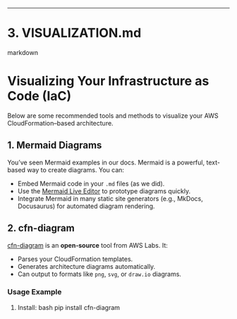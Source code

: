 ---

# 3. VISUALIZATION.md

markdown
# Visualizing Your Infrastructure as Code (IaC)

Below are some recommended tools and methods to visualize your AWS CloudFormation–based architecture.

## 1. Mermaid Diagrams

You’ve seen Mermaid examples in our docs. Mermaid is a powerful, text-based way to create diagrams. You can:
- Embed Mermaid code in your `.md` files (as we did).
- Use the [Mermaid Live Editor](https://mermaid.live) to prototype diagrams quickly.
- Integrate Mermaid in many static site generators (e.g., MkDocs, Docusaurus) for automated diagram rendering.

## 2. cfn-diagram

[cfn-diagram](https://github.com/awslabs/cfn-diagram) is an **open‐source** tool from AWS Labs. It:
- Parses your CloudFormation templates.
- Generates architecture diagrams automatically.
- Can output to formats like `png`, `svg`, or `draw.io` diagrams.

### Usage Example

1. Install:
   bash
   pip install cfn-diagram